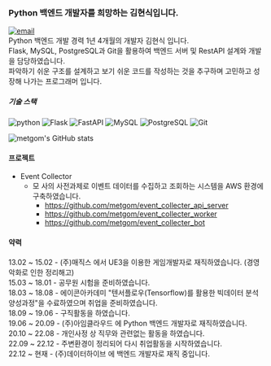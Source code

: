 ### Python 백엔드 개발자를 희망하는 김현식입니다.
<a href=mailto:kmania1@naver.com>![email](https://img.shields.io/badge/_-kmania1@naver.com-03C75A?style=flat-square&logo=Naver&logoColor=white)</a>  
Python 백엔드 개발 경력 1년 4개월의 개발자 김현식 입니다.  
Flask, MySQL, PostgreSQL과 Git을 활용하여 백엔드 서버 및 RestAPI 설계와 개발을 담당하였습니다.  
파악하기 쉬운 구조를 설계하고 보기 쉬운 코드를 작성하는 것을 추구하며 고민하고 성장해 나가는 프로그래머 입니다.  

##### 기술 스택  
![python](https://img.shields.io/badge/_-Python_3.9-blue?style=flat-square&logo=Python&logoColor=white)
![Flask](https://img.shields.io/badge/_-Flask-black?style=flat-square&logo=Flask&logoColor=white)
![FastAPI](https://img.shields.io/badge/_-FastAPI-009688?style=flat-square&logo=FastAPI&logoColor=white)
![MySQL](https://img.shields.io/badge/_-MySQL-4479A1?style=flat-square&logo=MySQL&logoColor=white)
![PostgreSQL](https://img.shields.io/badge/_-PostgreSQL-4169E1?style=flat-square&logo=PostgreSQL&logoColor=white)
![Git](https://img.shields.io/badge/_-Git-F05032?style=flat-square&logo=Git&logoColor=white)

![metgom's GitHub stats](https://github-readme-stats.vercel.app/api?username=metgom&show_icons=true&theme=transparent)

#### 프로젝트
- Event Collector
  - 모 사의 사전과제로 이벤트 데이터를 수집하고 조회하는 시스템을 AWS 환경에 구축하였습니다.
    - https://github.com/metgom/event_collecter_api_server  
    - https://github.com/metgom/event_collecter_worker
    - https://github.com/metgom/event_collecter_bot


#### 약력
13.02 ~ 15.02 - (주)매직스 에서 UE3을 이용한 게임개발자로 재직하였습니다. (경영악화로 인한 정리해고)  
15.03 ~ 18.01 - 공무원 시험을 준비하였습니다.  
18.03 ~ 18.08 - 에이콘아카데미 "텐서플로우(Tensorflow)를 활용한 빅데이터 분석 양성과정"을 수료하였으며 취업을 준비하였습니다.  
18.09 ~ 19.06 - 구직활동을 하였습니다.  
19.06 ~ 20.09 - (주)아임클라우드 에 Python 백엔드 개발자로 재직하였습니다.  
20.10 ~ 22.08 - 개인사정 상 직무와 관련없는 활동을 하였습니다.  
22.09 ~ 22.12 - 주변환경이 정리되어 다시 취업활동을 시작하였습니다.  
22.12 ~ 현재 - (주)데이터하이브 에 백엔드 개발자로 재직 중입니다.
